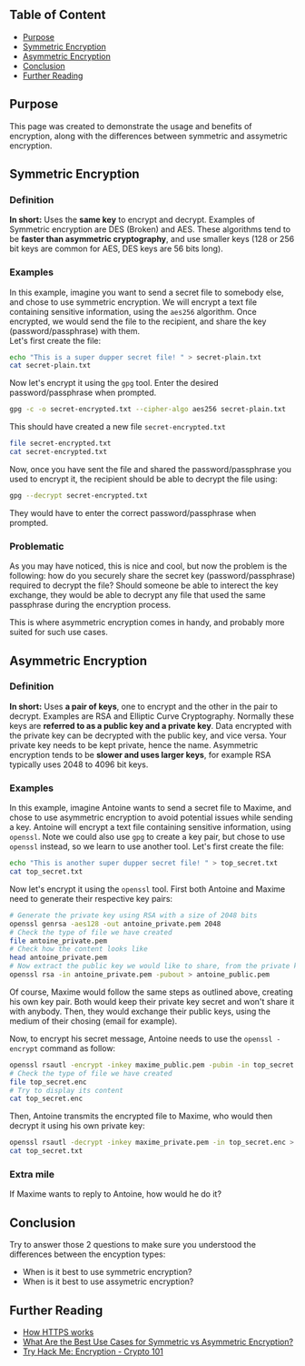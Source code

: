 ## Table of Content
- [Purpose](https://github.com/ob1lan/Cybersecurity-Training/blob/main/Encryption-101.md#purpose)
- [Symmetric Encryption](https://github.com/ob1lan/Cybersecurity-Training/blob/main/Encryption-101.md#symmetric-encryption)
- [Asymmetric Encryption](https://github.com/ob1lan/Cybersecurity-Training/blob/main/Encryption-101.md#asymmetric-encryption)
- [Conclusion](https://github.com/ob1lan/Cybersecurity-Training/blob/main/Encryption-101.md#conclusion)
- [Further Reading](https://github.com/ob1lan/Cybersecurity-Training/blob/main/Encryption-101.md#further-reading)
## Purpose
This page was created to demonstrate the usage and benefits of encryption, along with the differences between symmetric and assymetric encryption.
## Symmetric Encryption
### Definition
**In short:** Uses the __same key__ to encrypt and decrypt. 
Examples of Symmetric encryption are DES (Broken) and AES. These algorithms tend to be __faster than asymmetric cryptography__, and use smaller keys (128 or 256 bit keys are common for AES, DES keys are 56 bits long).
### Examples
In this example, imagine you want to send a secret file to somebody else, and chose to use symmetric encryption. We will encrypt a text file containing sensitive information, using the `aes256` algorithm. Once encrypted, we would send the file to the recipient, and share the key (password/passphrase) with them.  
Let's first create the file:
```bash
echo "This is a super dupper secret file! " > secret-plain.txt
cat secret-plain.txt
```
Now let's encrypt it using the `gpg` tool. Enter the desired password/passphrase when prompted.
```bash
gpg -c -o secret-encrypted.txt --cipher-algo aes256 secret-plain.txt
```
This should have created a new file `secret-encrypted.txt`
```bash
file secret-encrypted.txt
cat secret-encrypted.txt
```
Now, once you have sent the file and shared the password/passphrase you used to encrypt it, the recipient should be able to decrypt the file using:
```bash
gpg --decrypt secret-encrypted.txt
```
They would have to enter the correct password/passphrase when prompted.
### Problematic
As you may have noticed, this is nice and cool, but now the problem is the following: how do you securely share the secret key (password/passphrase) required to decrypt the file? Should someone be able to interect the key exchange, they would be able to decrypt any file that used the same passphrase during the encryption process.

This is where asymmetric encryption comes in handy, and probably more suited for such use cases.
## Asymmetric Encryption
### Definition
**In short:** Uses __a pair of keys__, one to encrypt and the other in the pair to decrypt. Examples are RSA and Elliptic Curve Cryptography. Normally these keys are __referred to as a public key and a private key__. Data encrypted with the private key can be decrypted with the public key, and vice versa. Your private key needs to be kept private, hence the name. Asymmetric encryption tends to be __slower and uses larger keys__, for example RSA typically uses 2048 to 4096 bit keys.
### Examples
In this example, imagine Antoine wants to send a secret file to Maxime, and chose to use asymmetric encryption to avoid potential issues while sending a key. Antoine will encrypt a text file containing sensitive information, using `openssl`. Note we could also use `gpg` to create a key pair, but chose to use `openssl` instead, so we learn to use another tool.
Let's first create the file:
```bash
echo "This is another super dupper secret file! " > top_secret.txt
cat top_secret.txt
```
Now let's encrypt it using the `openssl` tool. First both Antoine and Maxime need to generate their respective key pairs:
```bash
# Generate the private key using RSA with a size of 2048 bits
openssl genrsa -aes128 -out antoine_private.pem 2048
# Check the type of file we have created
file antoine_private.pem
# Check how the content looks like
head antoine_private.pem
# Now extract the public key we would like to share, from the private key
openssl rsa -in antoine_private.pem -pubout > antoine_public.pem
```
Of course, Maxime would follow the same steps as outlined above, creating his own key pair. Both would keep their private key secret and won't share it with anybody. Then, they would exchange their public keys, using the medium of their chosing (email for example).

Now, to encrypt his secret message, Antoine needs to use the `openssl -encrypt` command as follow:
```bash
openssl rsautl -encrypt -inkey maxime_public.pem -pubin -in top_secret.txt -out top_secret.enc
# Check the type of file we have created
file top_secret.enc 
# Try to display its content
cat top_secret.enc
```
Then, Antoine transmits the encrypted file to Maxime, who would then decrypt it using his own private key:
```bash
openssl rsautl -decrypt -inkey maxime_private.pem -in top_secret.enc > top_secret.txt
cat top_secret.txt
```
### Extra mile
If Maxime wants to reply to Antoine, how would he do it?
## Conclusion
Try to answer those 2 questions to make sure you understood the differences between the encyption types:
- When is it best to use symmetric encryption?
- When is it best to use assymetric encryption?

## Further Reading
- [How HTTPS works](https://www.youtube.com/watch?v=w0QbnxKRD0w)
- [What Are the Best Use Cases for Symmetric vs Asymmetric Encryption?](https://venafi.com/blog/what-are-best-use-cases-symmetric-vs-asymmetric-encryption/)
- [Try Hack Me: Encryption - Crypto 101](https://tryhackme.com/room/encryptioncrypto101)
